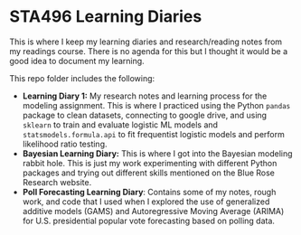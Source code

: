 # STA496 Learning Diaries
This is where I keep my learning diaries and research/reading notes from my readings course. There is no agenda for this but I thought it would be a good idea to document my learning.

This repo folder includes the following:
* **Learning Diary 1:** My research notes and learning process for the modeling assignment. This is where I practiced using the Python `pandas` package to clean datasets, connecting to google drive, and using `sklearn` to train and evaluate logistic ML models and `statsmodels.formula.api` to fit frequentist logistic models and perform likelihood ratio testing.
*  **Bayesian Learning Diary:** This is where I got into the Bayesian modeling rabbit hole. This is just my work experimenting with different Python packages and trying out different skills mentioned on the Blue Rose Research website.
*  **Poll Forecasting Learning Diary**: Contains some of my notes, rough work, and code that I used when I explored the use of generalized additive models (GAMS) and Autoregressive Moving Average (ARIMA) for U.S. presidential popular vote forecasting based on polling data.
